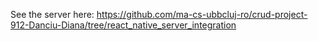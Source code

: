 See the server here: https://github.com/ma-cs-ubbcluj-ro/crud-project-912-Danciu-Diana/tree/react_native_server_integration
